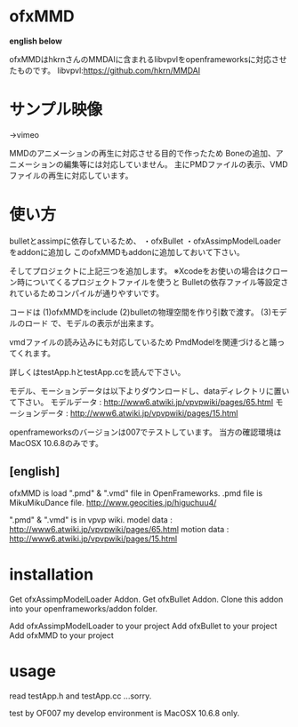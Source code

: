 ofxMMD
=====

**english below**




ofxMMDはhkrnさんのMMDAIに含まれるlibvpvlをopenframeworksに対応させたものです。
libvpvl:https://github.com/hkrn/MMDAI

# サンプル映像
→vimeo


MMDのアニメーションの再生に対応させる目的で作ったため
Boneの追加、アニメーションの編集等には対応していません。
主にPMDファイルの表示、VMDファイルの再生に対応しています。


# 使い方
bulletとassimpに依存しているため、
・ofxBullet
・ofxAssimpModelLoader
をaddonに追加し
このofxMMDもaddonに追加しておいて下さい。

そしてプロジェクトに上記三つを追加します。
※Xcodeをお使いの場合はクローン時についてくるプロジェクトファイルを使うと
 Bulletの依存ファイル等設定されているためコンパイルが通りやすいです。

コードは
(1)ofxMMDをinclude
(2)bulletの物理空間を作り引数で渡す。
(3)モデルのロード
で、モデルの表示が出来ます。

vmdファイルの読み込みにも対応しているため
PmdModelを関連づけると踊ってくれます。

詳しくはtestApp.hとtestApp.ccを読んで下さい。

モデル、モーションデータは以下よりダウンロードし、dataディレクトリに置いて下さい。
モデルデータ : http://www6.atwiki.jp/vpvpwiki/pages/65.html
モーションデータ : http://www6.atwiki.jp/vpvpwiki/pages/15.html


openframeworksのバージョンは007でテストしています。
当方の確認環境は MacOSX 10.6.8のみです。




[english]
-----

ofxMMD is load ".pmd" & ".vmd" file in OpenFrameworks.
.pmd file is MikuMikuDance file.
http://www.geocities.jp/higuchuu4/


".pmd" & ".vmd" is in vpvp wiki.
model data : http://www6.atwiki.jp/vpvpwiki/pages/65.html
motion data : http://www6.atwiki.jp/vpvpwiki/pages/15.html


# installation
Get ofxAssimpModelLoader Addon.
Get ofxBullet Addon.
Clone this addon into your openframeworks/addon folder.

Add ofxAssimpModelLoader to your project
Add ofxBullet to your project
Add ofxMMD to your project


# usage
read testApp.h and testApp.cc ...sorry.


test by OF007
my develop environment is MacOSX 10.6.8 only.
